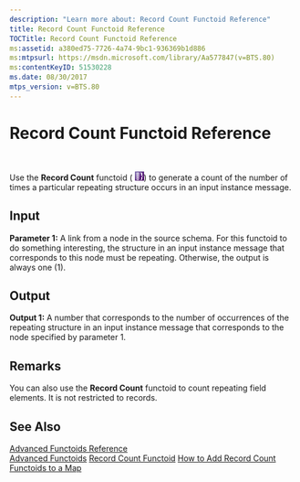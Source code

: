 ```yaml
---
description: "Learn more about: Record Count Functoid Reference"
title: Record Count Functoid Reference
TOCTitle: Record Count Functoid Reference
ms:assetid: a380ed75-7726-4a74-9bc1-936369b1d886
ms:mtpsurl: https://msdn.microsoft.com/library/Aa577847(v=BTS.80)
ms:contentKeyID: 51530228
ms.date: 08/30/2017
mtps_version: v=BTS.80
---
```


# Record Count Functoid Reference

 

Use the **Record Count** functoid ( ![](images/Aa577847.8a6ab6c8-4e8b-4a53-8d3c-98303756f851(BTS.80).jpeg)) to generate a count of the number of times a particular repeating structure occurs in an input instance message.

## Input

**Parameter 1:** A link from a node in the source schema. For this functoid to do something interesting, the structure in an input instance message that corresponds to this node must be repeating. Otherwise, the output is always one (1).

## Output

**Output 1:** A number that corresponds to the number of occurrences of the repeating structure in an input instance message that corresponds to the node specified by parameter 1.

## Remarks

You can also use the **Record Count** functoid to count repeating field elements. It is not restricted to records.

## See Also

[Advanced Functoids Reference](advanced-functoids-reference.md)  
[Advanced Functoids](https://msdn.microsoft.com/library/aa561121\(v=bts.80\))  
[Record Count Functoid](https://msdn.microsoft.com/library/aa561646\(v=bts.80\))  
[How to Add Record Count Functoids to a Map](https://msdn.microsoft.com/library/aa559757\(v=bts.80\))

